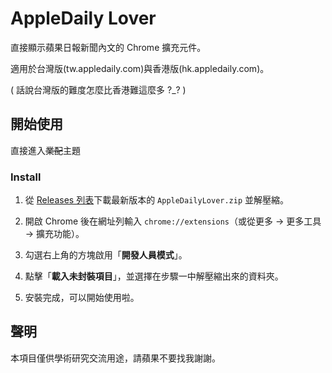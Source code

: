 # AppleDaily Lover

直接顯示蘋果日報新聞內文的 Chrome 擴充元件。

適用於台灣版(tw.appledaily.com)與香港版(hk.appledaily.com)。

( 話說台灣版的難度怎麼比香港難這麼多 ?_? )

## 開始使用

直接進入~~業配~~主題

### Install

1. 從 [Releases 列表](https://github.com/pionxzh/AppleDailyLover/releases)下載最新版本的 `AppleDailyLover.zip` 並解壓縮。

2. 開啟 Chrome 後在網址列輸入 `chrome://extensions`（或從更多 -> 更多工具 -> 擴充功能）。

3. 勾選右上角的方塊啟用「**開發人員模式**」。

4. 點擊「**載入未封裝項目**」，並選擇在步驟一中解壓縮出來的資料夾。

5. 安裝完成，可以開始使用啦。

## 聲明

本項目僅供學術研究交流用途，請蘋果不要找我謝謝。
